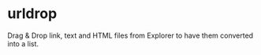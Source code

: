 # urldrop
Drag &amp; Drop link, text and HTML files from Explorer to have them converted into a list.
